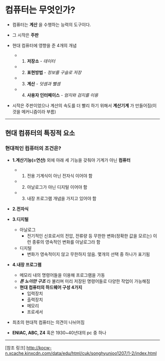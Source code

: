 # 컴퓨터는 무엇인가?
+ 컴퓨터는 __계산__ 을 수행하는 능력의 도구이다.
+  그 시작은 __주판__
+ 현대 컴퓨터에 영향을 준 4개의 개념
   
   + 1. __저장소__ -  _데이터_
    + 2. __표현방법__ -  _정보를 구슬로 저장_
     + 3. __계산__ - _덧셈과 뺄셈_
     + 4. __사용자 인터페이스__ - _엄지와 검지를 이용_
+ 시작은 주판이었으나 계산의 속도를 더 빨리 하기 위해서 __계산기계__ 가 만들어짐(이것을 메커니즘이라 부름)
---
## 현대 컴퓨터의 특징적 요소
### 현대적인 컴퓨터의 조건은?
+ __1.계산기능(=연산)__ 외에 아래 세 기능을 갖춰야 기계가 아닌 __컴퓨터__
     
   + 1. 전용 기계식이 아닌 전자식 이어야 함
    + 2. 아날로그가 아닌 디지털 이어야 함
     + 3. 내장 프로그램 개념을 가지고 있어야 함
+ __2.전자식__
+ __3.디지털__

  + 아날로그
     + 전기적인 신호로서의 전압, 전류량 등 무한한 변화(정확한 값을 모르는) 이런 종류의 영속적인 변화를 아날로그라 함
  + 디지털
     + 변화가 영속적이지 않고 무한하지 않음. 몇개의 선택 중 하나가 표기됨  
+ __4.내장 프로그램__
  
   + 메모리 내의 명령어들을 이용해 프로그램을 가동
   +  **_폰 노이만 구조_** 라 불리며 미리 저장된 명령어들로 다양한 작업이 가능해짐 
   +  __현대 컴퓨터의 하드웨어 구성 4가지__
       + 입력장치
       + 출력장치
       + 메모리
       + 프로세서

+ 최초의 현대적 컴퓨터는 의견이 나뉘어짐
+  __ENIAC, ABC, Z4__ 혹은 1930~40년대의 pc 중 하나

---
[참조 링크] http://kocw-n.xcache.kinxcdn.com/data/edu/html/cuk/songhyunjoo1207/1-2/index.html 
